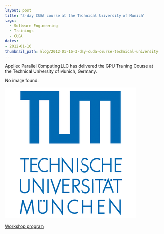 ```yaml
---
layout: post
title: "3-day CUDA course at the Technical University of Munich"
tags:
  - Software Engineering
  - Trainings
  - CUDA
dates:
- 2012-01-16
thumbnail_path: blog/2012-01-16-3-day-cuda-course-technical-university-of-munich-germany/tum_logo.gif
---
```


Applied Parallel Computing LLC has delivered the GPU Training Course at the Technical University of Munich, Germany.

No image found.

![alt text](\assets\img\blog\2012-01-16-3-day-cuda-course-technical-university-of-munich-germany/tum_logo.gif "Logo Title Text 1")

[Workshop program](\assets\img\blog\2012-01-16-3-day-cuda-course-technical-university-of-munich-germany/tum_program.pdf)

